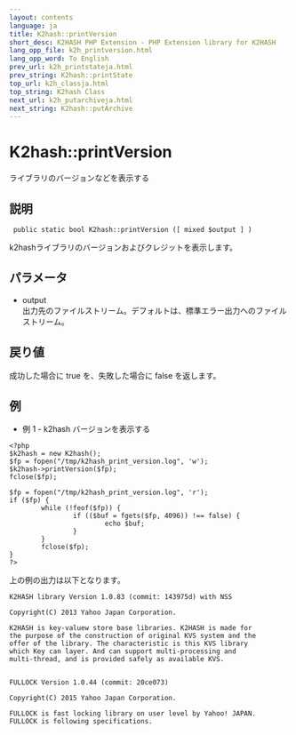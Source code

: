 ```yaml
---
layout: contents
language: ja
title: K2hash::printVersion
short_desc: K2HASH PHP Extension - PHP Extension library for K2HASH
lang_opp_file: k2h_printversion.html
lang_opp_word: To English
prev_url: k2h_printstateja.html
prev_string: K2hash::printState
top_url: k2h_classja.html
top_string: K2hash Class
next_url: k2h_putarchiveja.html
next_string: K2hash::putArchive
---
```


# K2hash::printVersion
ライブラリのバージョンなどを表示する

## 説明

```
 public static bool K2hash::printVersion ([ mixed $output ] )
```

k2hashライブラリのバージョンおよびクレジットを表示します。 

## パラメータ
- output  
出力先のファイルストリーム。デフォルトは、標準エラー出力へのファイルストリーム。

## 戻り値
成功した場合に true を、失敗した場合に false を返します。 

## 例
- 例 1 - k2hash バージョンを表示する

```
<?php
$k2hash = new K2hash();
$fp = fopen("/tmp/k2hash_print_version.log", 'w');
$k2hash->printVersion($fp);
fclose($fp);

$fp = fopen("/tmp/k2hash_print_version.log", 'r');
if ($fp) {
        while (!feof($fp)) {
                if (($buf = fgets($fp, 4096)) !== false) {
                        echo $buf;
                }
        }
        fclose($fp);
}
?>
```

上の例の出力は以下となります。

```
K2HASH library Version 1.0.83 (commit: 143975d) with NSS

Copyright(C) 2013 Yahoo Japan Corporation.

K2HASH is key-valuew store base libraries. K2HASH is made for
the purpose of the construction of original KVS system and the
offer of the library. The characteristic is this KVS library
which Key can layer. And can support multi-processing and
multi-thread, and is provided safely as available KVS.


FULLOCK Version 1.0.44 (commit: 20ce073)

Copyright(C) 2015 Yahoo Japan Corporation.

FULLOCK is fast locking library on user level by Yahoo! JAPAN.
FULLOCK is following specifications.
```

